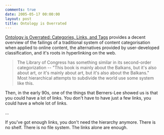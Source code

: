 ```yaml
---
comments: true
date: 2005-05-17 00:00:00
layout: post
title: Ontology is Overrated
---
```


[Ontology is Overrated: Categories, Links, and Tags](http://shirky.com/writings/ontology_overrated.html) provides a decent overview of the failings of a traditional system of content categorisation when applied to online content, the alternatives provided by user-developed classification, and it's roots in hyperlinking on the web.




> The Library of Congress has something similar in its second-order categorization -- "This book is mainly about the Balkans, but it's also about art, or it's mainly about art, but it's also about the Balkans." Most hierarchical attempts to subdivide the world use some system like this.
  
  

Then, in the early 90s, one of the things that Berners-Lee showed us is that you could have a lot of links. You don't have to have just a few links, you could have a whole lot of links.
  
...  

If you've got enough links, you don't need the hierarchy anymore. There is no shelf. There is no file system. The links alone are enough.

